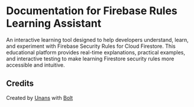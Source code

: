 # Documentation for Firebase Rules Learning Assistant

An interactive learning tool designed to help developers understand, learn, and experiment with Firebase Security Rules for Cloud Firestore. This educational platform provides real-time explanations, practical examples, and interactive testing to make learning Firestore security rules more accessible and intuitive.

## Credits

Created by [Unans](https://davidpena.dev) with [Bolt](https://bolt.new)
